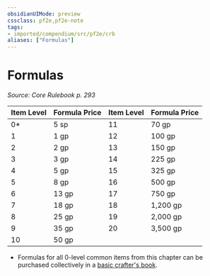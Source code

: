 ```yaml
---
obsidianUIMode: preview
cssclass: pf2e,pf2e-note
tags:
- imported/compendium/src/pf2e/crb
aliases: ["Formulas"]
---
```

# Formulas  
*Source: Core Rulebook p. 293*  

| Item Level | Formula Price | Item Level | Formula Price |
|------------|---------------|------------|---------------|
| 0* | 5 sp | 11 | 70 gp |
| 1 | 1 gp | 12 | 100 gp |
| 2 | 2 gp | 13 | 150 gp |
| 3 | 3 gp | 14 | 225 gp |
| 4 | 5 gp | 15 | 325 gp |
| 5 | 8 gp | 16 | 500 gp |
| 6 | 13 gp | 17 | 750 gp |
| 7 | 18 gp | 18 | 1,200 gp |
| 8 | 25 gp | 19 | 2,000 gp |
| 9 | 35 gp | 20 | 3,500 gp |
| 10 | 50 gp |  |  |

* Formulas for all 0-level common items from this chapter can be purchased collectively in a [basic crafter's book](../../compendium/equipment/items/basic-crafters-book.md).